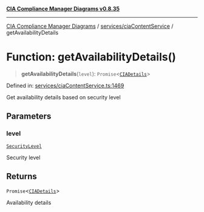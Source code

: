 [**CIA Compliance Manager Diagrams v0.8.35**](../../../README.md)

***

[CIA Compliance Manager Diagrams](../../../modules.md) / [services/ciaContentService](../README.md) / getAvailabilityDetails

# Function: getAvailabilityDetails()

> **getAvailabilityDetails**(`level`): `Promise`\<[`CIADetails`](../../../types/interfaces/CIADetails.md)\>

Defined in: [services/ciaContentService.ts:1469](https://github.com/Hack23/cia-compliance-manager/blob/b297770fc62abf558e2711cd029bbbe74e6c5cfb/src/services/ciaContentService.ts#L1469)

Get availability details based on security level

## Parameters

### level

[`SecurityLevel`](../../../types/cia/type-aliases/SecurityLevel.md)

Security level

## Returns

`Promise`\<[`CIADetails`](../../../types/interfaces/CIADetails.md)\>

Availability details

